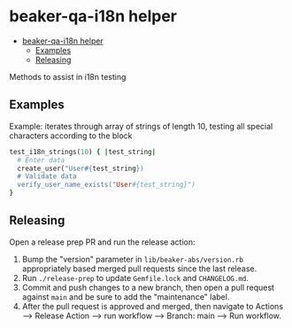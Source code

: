 # beaker-qa-i18n helper

- [beaker-qa-i18n helper](#beaker-qa-i18n-helper)
  - [Examples](#examples)
  - [Releasing](#releasing)

Methods to assist in i18n testing

## Examples

   Example: iterates through array of strings of length 10, testing all special characters according to the block

   ```Ruby
   test_i18n_strings(10) { |test_string|
     # Enter data
     create_user("User#{test_string})
     # Validate data
     verify_user_name_exists("User#{test_string}")
   }
   ```

## Releasing

Open a release prep PR and run the release action:

1. Bump the "version" parameter in `lib/beaker-abs/version.rb` appropriately based merged pull requests since the last release.
2. Run `./release-prep` to update `Gemfile.lock` and `CHANGELOG.md`.
3. Commit and push changes to a new branch, then open a pull request against `main` and be sure to add the "maintenance" label.
4. After the pull request is approved and merged, then navigate to Actions --> Release Action --> run workflow --> Branch: main --> Run workflow.

